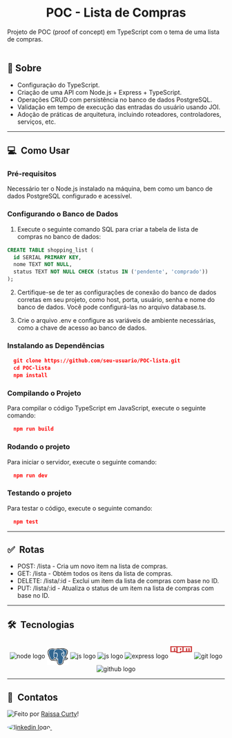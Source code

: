 <h1 align="center">POC - Lista de Compras</h1>
Projeto de POC (proof of concept) em TypeScript com o tema de uma lista de compras.
<br></br>

## 📝&nbsp;Sobre
  - Configuração do TypeScript.
  - Criação de uma API com Node.js + Express + TypeScript.
  - Operações CRUD com persistência no banco de dados PostgreSQL.
  - Validação em tempo de execução das entradas do usuário usando JOI.
  - Adoção de práticas de arquitetura, incluindo roteadores, controladores, serviços, etc.
<hr/>

## 💻 &nbsp;Como Usar

### Pré-requisitos

Necessário ter o Node.js instalado na máquina, bem como um banco de dados PostgreSQL configurado e acessível.

### Configurando o Banco de Dados

1. Execute o seguinte comando SQL para criar a tabela de lista de compras no banco de dados:

```sql
CREATE TABLE shopping_list (
  id SERIAL PRIMARY KEY,
  nome TEXT NOT NULL,
  status TEXT NOT NULL CHECK (status IN ('pendente', 'comprado'))
);
```
2. Certifique-se de ter as configurações de conexão do banco de dados corretas em seu projeto, como host, porta, usuário, senha e nome do banco de dados. Você pode configurá-las no arquivo database.ts.

3. Crie o arquivo .env e configure as variáveis de ambiente necessárias, como a chave de acesso ao banco de dados.

### Instalando as Dependências
```json
  git clone https://github.com/seu-usuario/POC-lista.git
  cd POC-lista
  npm install
```

### Compilando o Projeto
Para compilar o código TypeScript em JavaScript, execute o seguinte comando:
```json
  npm run build
```

### Rodando o projeto
Para iniciar o servidor, execute o seguinte comando:
```json
  npm run dev
```

 ### Testando o projeto
 Para testar o código, execute o seguinte comando:
```json
  npm test
```

<hr/>

## ✅   &nbsp;Rotas
- POST: /lista - Cria um novo item na lista de compras.
- GET: /lista - Obtém todos os itens da lista de compras.
- DELETE: /lista/:id - Exclui um item da lista de compras com base no ID.
- PUT: /lista/:id - Atualiza o status de um item na lista de compras com base no ID.
<hr/>

## 🛠 &nbsp;Tecnologias
<div align="center">
 <img src="https://cdn.jsdelivr.net/gh/devicons/devicon/icons/nodejs/nodejs-original.svg" height="40" width="52" alt="node logo"  />
   <img align="center" alt="PostgreSQL" height="40" width="50" src="https://raw.githubusercontent.com/devicons/devicon/master/icons/postgresql/postgresql-original.svg"/>   
   <img src="https://cdn.jsdelivr.net/gh/devicons/devicon/icons/javascript/javascript-original.svg" height="40" width="52" alt="js logo"  />   
  <img src="https://cdn.jsdelivr.net/gh/devicons/devicon/icons/typescript/typescript-original.svg" height="40" width="52" alt="js logo"  />      
  <img src="https://cdn.jsdelivr.net/gh/devicons/devicon/icons/express/express-original.svg" height="40" width="52" alt="express logo"  />
  <img src="https://raw.githubusercontent.com/devicons/devicon/master/icons/npm/npm-original-wordmark.svg" height="40" width="52" alt="npm logo"  />
  <img src="https://cdn.jsdelivr.net/gh/devicons/devicon/icons/git/git-original.svg" height="40" width="52" alt="git logo"  />
  <img src="https://cdn.jsdelivr.net/gh/devicons/devicon/icons/github/github-original.svg" height="40" width="52" alt="github logo" />   
                             
</div>
<hr/>

## 💬 &nbsp;Contatos
<img align="left" src="https://avatars.githubusercontent.com/curtyraissa?size=100">

Feito por [Raissa Curty](https://github.com/curtyraissa)!

<a href="https://www.linkedin.com/in/raissa-curty/" target="_blank">
    <img style="border-radius:50%;" src="https://raw.githubusercontent.com/maurodesouza/profile-readme-generator/master/src/assets/icons/social/linkedin/default.svg" width="52" height="40" alt="linkedin logo"  />
</a>&nbsp;
